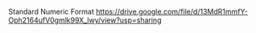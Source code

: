 Standard Numeric Format
https://drive.google.com/file/d/13MdR1mmfY-Oph2164ufV0gmlk99X_lwy/view?usp=sharing
